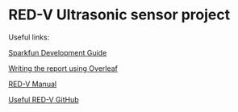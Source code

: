 # RED-V Ultrasonic sensor project

Useful links:  

[Sparkfun Development Guide](https://learn.sparkfun.com/tutorials/red-v-development-guide)  

[Writing the report using Overleaf](https://www.overleaf.com/8795588922mwymcdbbwtnq)  

[RED-V Manual](https://cdn.sparkfun.com/assets/7/f/0/2/7/fe310-g002-manual-v19p05.pdf)

[Useful RED-V GitHub](https://github.com/Daniel-Vindio/RISCV-FE310)
